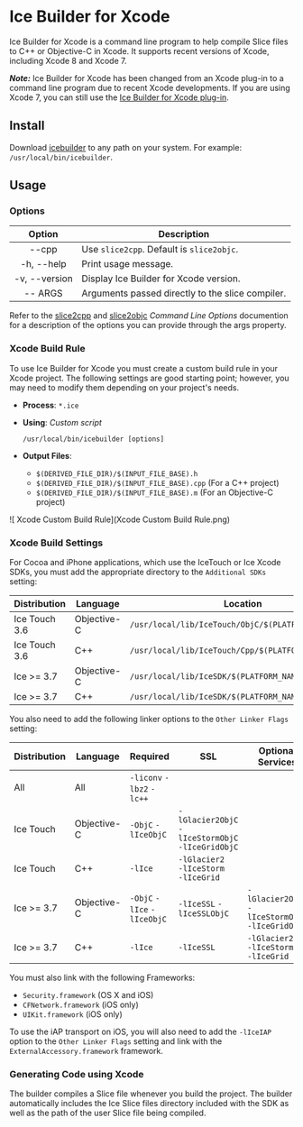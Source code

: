 # Ice Builder for Xcode

Ice Builder for Xcode is a command line program to help compile Slice files to C++ or Objective-C in Xcode. It supports
recent versions of Xcode, including Xcode 8 and Xcode 7.

___Note:___ Ice Builder for Xcode has been changed from an Xcode plug-in to a command line program due to recent
Xcode developments. If you are using Xcode 7, you can still use the [Ice Builder for Xcode plug-in][1].

## Install

Download [icebuilder](icebuilder) to any path on your system. For example: `/usr/local/bin/icebuilder`.

## Usage

### Options

| Option        | Description                                     |
| :-----------: | ----------------------------------------------- |
| --cpp         | Use `slice2cpp`. Default is `slice2objc`.       |
| -h, --help    | Print usage message.                            |
| -v, --version | Display Ice Builder for Xcode version.          |
| -- ARGS       | Arguments passed directly to the slice compiler.|

Refer to the [slice2cpp][2] and [slice2objc][3] _Command Line Options_ documention for a description of the options you can
provide through the args property.

### Xcode Build Rule

To use Ice Builder for Xcode you must create a custom build rule in your Xcode project. The following settings are
good starting point; however, you may need to modify them depending on your project's needs.

* __Process__: `*.ice`
* __Using__: _Custom script_

    ```
    /usr/local/bin/icebuilder [options]
    ```
* __Output Files__:
    * `$(DERIVED_FILE_DIR)/$(INPUT_FILE_BASE).h`
    * `$(DERIVED_FILE_DIR)/$(INPUT_FILE_BASE).cpp` (For a C++ project)
    * `$(DERIVED_FILE_DIR)/$(INPUT_FILE_BASE).m` (For an Objective-C project)

![ Xcode Custom Build Rule](Xcode Custom Build Rule.png)

### Xcode Build Settings

For Cocoa and iPhone applications, which use the IceTouch or Ice Xcode SDKs, you
must add the appropriate directory to the `Additional SDKs` setting:

| Distribution  | Language          | Location                                                           |
| ------------- | ----------------- | ------------------------------------------------------------------ |
| Ice Touch 3.6 | Objective-C   | `/usr/local/lib/IceTouch/ObjC/$(PLATFORM_NAME).sdk`                |
| Ice Touch 3.6 | C++           | `/usr/local/lib/IceTouch/Cpp/$(PLATFORM_NAME).sdk`                 |
| Ice >= 3.7    | Objective-C   | `/usr/local/lib/IceSDK/$(PLATFORM_NAME).sdk`                       |
| Ice >= 3.7    | C++           | `/usr/local/lib/IceSDK/$(PLATFORM_NAME).sdk`                       |

You also need to add the following linker options to the `Other Linker Flags` setting:

| Distribution | Language    | Required                    | SSL                       | Optional Services                                                                          |
| ------------ | --------    | --------                    | ---                       |-----------------                                                                         |
| All          | All         | `-liconv` `-lbz2` `-lc++`                               |                                                                                            |
| Ice Touch    | Objective-C | `-ObjC` `-lIceObjC`                                     | `-lGlacier2ObjC`<br>`-lIceStormObjC`<br>`-lIceGridObjC`                                          |
| Ice Touch    | C++         | `-lIce`                                                 | `-lGlacier2`<br>`-lIceStorm`<br>`-lIceGrid`                                                      |
| Ice >= 3.7   | Objective-C | `-ObjC` `-lIce` `-lIceObjC` | `-lIceSSL` `-lIceSSLObjC` | `-lGlacier2ObjC`<br>`-lIceStormObjC`<br>`-lIceGridObjC` |
| Ice >= 3.7   | C++         | `-lIce`                     | `-lIceSSL`                | `-lGlacier2`<br>`-lIceStorm`<br>`-lIceGrid`                                                      |


<!-- * __All Distributions and Languages__
    * `-liconv`, `-lbz2`, and `-lc++`
* __Ice Touch C++ SDK__
    * `-lIce`
    * Services: `-lGlacier2`, `-lIceStorm`, `-lIceGrid`
* __Ice Touch Objective-C SDK__
    * `-lIceObjC` and `-ObjC`
    * Services: `-lGlacier2ObjC`, `-lIceStormObjC`, `-lIceGridObjC`
* __Ice >= 3.7 C++ SDK__
    * `-lIce` and `-lIceSSL`
    * Services: `-lGlacier2`, `-lIceStorm`, `-lIceGrid`
* __Ice >= 3.7 Objective-C SDK__
    * `-lIce`, `-lIceObjC`,  `-lIceSSL`, `-lIceSSLObjC`, and `-ObjC`
    * Services: `-lGlacier2ObjC`, `-lIceStormObjC`, `-lIceGridObjC` -->


You must also link with the following Frameworks:
* `Security.framework` (OS X and iOS)
* `CFNetwork.framework` (iOS only)
* `UIKit.framework` (iOS only)

To use the iAP transport on iOS, you will also need to add the `-lIceIAP` option
to the `Other Linker Flags` setting and link with the `ExternalAccessory.framework` framework.


### Generating Code using Xcode

The builder compiles a Slice file whenever you build the project. The builder automatically includes the Ice Slice files
directory included with the SDK as well as the path of the user Slice file being compiled.

[1]: https://github.com/zeroc-ice/ice-builder-xcode/tree/xcode7-plugin
[2]: https://doc.zeroc.com/display/Ice/slice2cpp+Command-Line+Options
[3]: https://doc.zeroc.com/display/Ice/slice2objc+Command-Line+Options
